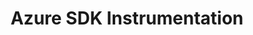 ---
title: Azure SDK Instrumentation
registryType: instrumentation
isThirdParty: true
language: js
tags:
  - javascript
  - typescript
  - Node.js
  - instrumentation
  - azure-sdk
  - azure 
repo: https://github.com/Azure/azure-sdk-for-js/tree/main/sdk/core#open-telemetry
license: MIT License
description: Instrumentation for Azure SDK for JavaScript (Track 2 libraries).
authors: Microsoft Authors
otVersion: 1.0.0
---